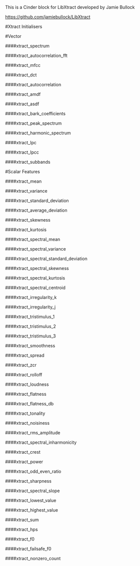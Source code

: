 This is a Cinder block for LibXtract developed by Jamie Bullock

https://github.com/jamiebullock/LibXtract


#Xtract Initialisers




#Vector 

####xtract_spectrum

 
####xtract_autocorrelation_fft

 
####xtract_mfcc

 
####xtract_dct

 
####xtract_autocorrelation

 
####xtract_amdf

 
####xtract_asdf

 
####xtract_bark_coefficients

 
####xtract_peak_spectrum

 
####xtract_harmonic_spectrum

 
####xtract_lpc

 
####xtract_lpcc

 
####xtract_subbands
	
	
	
	
#Scalar Features

####xtract_mean

 
####xtract_variance

 
####xtract_standard_deviation

 
####xtract_average_deviation

 
####xtract_skewness

 
####xtract_kurtosis

 
####xtract_spectral_mean

 
####xtract_spectral_variance

 
####xtract_spectral_standard_deviation

 
####xtract_spectral_skewness

 
####xtract_spectral_kurtosis

 
####xtract_spectral_centroid

 
####xtract_irregularity_k

 
####xtract_irregularity_j

 
####xtract_tristimulus_1

 
####xtract_tristimulus_2
 

####xtract_tristimulus_3

 
####xtract_smoothness

 
####xtract_spread

 
####xtract_zcr

 
####xtract_rolloff

 
####xtract_loudness

 
####xtract_flatness

 
####xtract_flatness_db

 
####xtract_tonality

 
####xtract_noisiness

 
####xtract_rms_amplitude

 
####xtract_spectral_inharmonicity

 
####xtract_crest

 
####xtract_power

 
####xtract_odd_even_ratio

 
####xtract_sharpness

 
####xtract_spectral_slope

 
####xtract_lowest_value

 
####xtract_highest_value

 
####xtract_sum

 
####xtract_hps

 
####xtract_f0

 
####xtract_failsafe_f0

 
####xtract_nonzero_count
